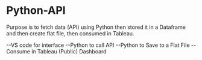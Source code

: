 # Python-API
Purpose is to fetch data (API) using Python then stored it in a Dataframe and then create flat file, then consumed in Tableau.

--VS code for interface
--Python to call API
--Python to Save to a Flat File
--Consume in Tableau (Public) Dashboard
